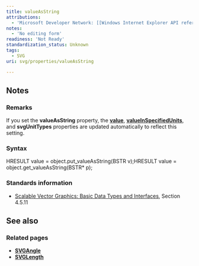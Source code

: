 ```yaml
---
title: valueAsString
attributions:
  - 'Microsoft Developer Network: [[Windows Internet Explorer API reference](http://msdn.microsoft.com/en-us/library/ie/hh828809%28v=vs.85%29.aspx) Article]'
notes:
  - 'No editing form'
readiness: 'Not Ready'
standardization_status: Unknown
tags:
  - SVG
uri: svg/properties/valueAsString

---
```

## Notes

### Remarks

If you set the **valueAsString** property, the [**value**](/svg/properties/value), [**valueInSpecifiedUnits**](/svg/properties/valueInSpecifiedUnits), and **svgUnitTypes** properties are updated automatically to reflect this setting.

### Syntax

HRESULT value = object.put\_valueAsString(BSTR v);HRESULT value = object.get\_valueAsString(BSTR\* p);

### Standards information

-   [Scalable Vector Graphics: Basic Data Types and Interfaces](http://go.microsoft.com/fwlink/p/?linkid=204732), Section 4.5.11

## See also

### Related pages

-   [**SVGAngle**](/svg/objects/SVGAngle)
-   [**SVGLength**](/svg/objects/SVGLength)
